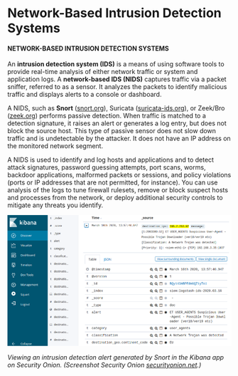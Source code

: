 # Network-Based Intrusion Detection Systems

#### NETWORK-BASED INTRUSION DETECTION SYSTEMS

An **intrusion detection system (IDS)** is a means of using software tools to provide real-time analysis of either network traffic or system and application logs. A **network-based IDS (NIDS)** captures traffic via a packet sniffer, referred to as a sensor. It analyzes the packets to identify malicious traffic and displays alerts to a console or dashboard.

A NIDS, such as **Snort** ([snort.org](https://course.adinusa.id/sections/network-based-intrusion-detection-systems)), Suricata ([suricata-ids.org](https://course.adinusa.id/sections/network-based-intrusion-detection-systems)), or Zeek/Bro ([zeek.org](https://course.adinusa.id/sections/network-based-intrusion-detection-systems)) performs passive detection. When traffic is matched to a detection signature, it raises an alert or generates a log entry, but does not block the source host. This type of passive sensor does not slow down traffic and is undetectable by the attacker. It does not have an IP address on the monitored network segment.

A NIDS is used to identify and log hosts and applications and to detect attack signatures, password guessing attempts, port scans, worms, backdoor applications, malformed packets or sessions, and policy violations (ports or IP addresses that are not permitted, for instance). You can use analysis of the logs to tune firewall rulesets, remove or block suspect hosts and processes from the network, or deploy additional security controls to mitigate any threats you identify.

![](./img/networkbased.png)

_Viewing an intrusion detection alert generated by Snort in the Kibana app on Security Onion. (Screenshot Security Onion [securityonion.net](https://course.adinusa.id/sections/network-based-intrusion-detection-systems).)_